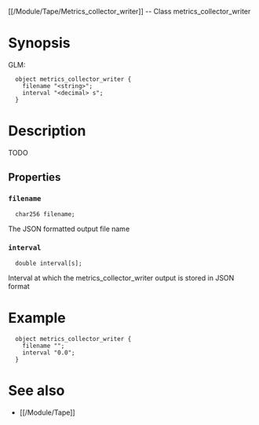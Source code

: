 [[/Module/Tape/Metrics_collector_writer]] -- Class metrics_collector_writer

# Synopsis

GLM:

~~~
  object metrics_collector_writer {
    filename "<string>";
    interval "<decimal> s";
  }
~~~

# Description

TODO

## Properties

### `filename`
~~~
  char256 filename;
~~~

The JSON formatted output file name

### `interval`
~~~
  double interval[s];
~~~

Interval at which the metrics_collector_writer output is stored in JSON format

# Example

~~~
  object metrics_collector_writer {
    filename "";
    interval "0.0";
  }
~~~

# See also
* [[/Module/Tape]]

